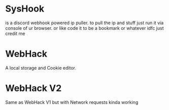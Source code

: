 # SysHook
is a discord webhook powered ip puller. 
to pull the ip and stuff just run it via console of ur browser. or like code it to be a bookmark or whatever idfc just credit me

# WebHack
A local storage and Cookie editor.

# WebHack V2
Same as WebHack V1 but with Network requests kinda working
